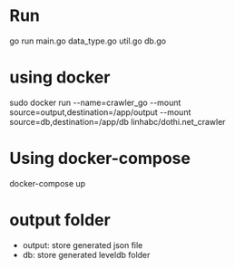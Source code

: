 # Run

go run main.go data_type.go util.go db.go

# using docker

sudo docker run --name=crawler_go --mount source=output,destination=/app/output --mount source=db,destination=/app/db linhabc/dothi.net_crawler

# Using docker-compose

docker-compose up

# output folder

- output: store generated json file
- db: store generated leveldb folder
